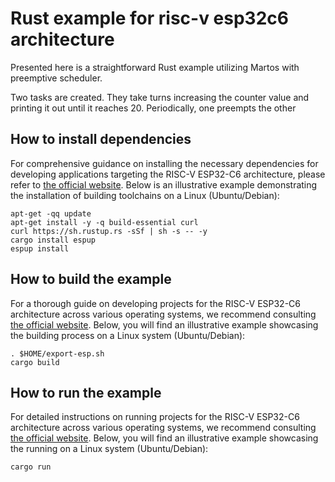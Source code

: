 # Rust example for risc-v esp32c6 architecture

Presented here is a straightforward Rust example utilizing Martos with preemptive scheduler.

Two tasks are created. They take turns increasing the counter value and printing it out until it reaches 20. Periodically, one preempts the other

## How to install dependencies

For comprehensive guidance on installing the necessary dependencies for developing applications targeting the RISC-V ESP32-C6 architecture,
please refer to [the official website](https://docs.esp-rs.org/book/installation/riscv-and-xtensa.html).
Below is an illustrative example demonstrating the installation of building toolchains on a Linux (Ubuntu/Debian):
```
apt-get -qq update
apt-get install -y -q build-essential curl
curl https://sh.rustup.rs -sSf | sh -s -- -y
cargo install espup
espup install
```

## How to build the example

For a thorough guide on developing projects for the RISC-V ESP32-C6 architecture across various operating systems,
we recommend consulting [the official website](https://docs.esp-rs.org/book/installation/riscv-and-xtensa.html#3-set-up-the-environment-variables).
Below, you will find an illustrative example showcasing the building process on a Linux system (Ubuntu/Debian):
```
. $HOME/export-esp.sh
cargo build
```

## How to run the example
For detailed instructions on running projects for the RISC-V ESP32-C6 architecture across various operating systems,
we recommend consulting [the official website](https://docs.esp-rs.org/book/tooling/espflash.html).
Below, you will find an illustrative example showcasing the running on a Linux system (Ubuntu/Debian):
```
cargo run
```
